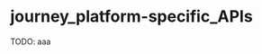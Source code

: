 <PageTitleHeader section="platform-specific APIs" title="aaa"/>

# journey_platform-specific_APIs

TODO: aaa
